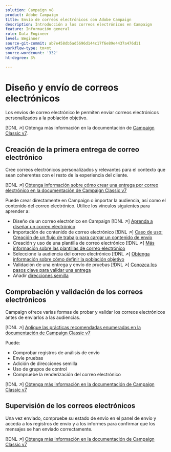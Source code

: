 ```yaml
---
solution: Campaign v8
product: Adobe Campaign
title: Envío de correos electrónicos con Adobe Campaign
description: Introducción a los correos electrónicos en Campaign
feature: Información general
role: Data Engineer
level: Beginner
source-git-commit: ab7e458db5ad5696d144c17f6e89e4437a476d11
workflow-type: tm+mt
source-wordcount: '332'
ht-degree: 3%

---
```


# Diseño y envío de correos electrónicos

Los envíos de correo electrónico le permiten enviar correos electrónicos personalizados a la población objetivo.

[!DNL :arrow_upper_right:] Obtenga más información en la documentación de  [Campaign Classic v7](https://experienceleague.adobe.com/docs/campaign-classic/using/sending-messages/sending-emails/about-email-channel.html).

## Creación de la primera entrega de correo electrónico

Cree correos electrónicos personalizados y relevantes para el contexto que sean coherentes con el resto de la experiencia del cliente.

[!DNL :arrow_upper_right:] [Obtenga información sobre cómo crear una entrega por correo electrónico en la documentación de Campaign Classic v7](https://experienceleague.adobe.com/docs/campaign-classic/using/designing-content/editing-html-content/use-case--creating-an-email-delivery.html)

Puede crear directamente en Campaign o importar la audiencia, así como el contenido del correo electrónico. Utilice los vínculos siguientes para aprender a:

* Diseño de un correo electrónico en Campaign
   [!DNL :arrow_upper_right:] [Aprenda a diseñar un correo electrónico](https://experienceleague.adobe.com/docs/campaign-classic/using/sending-messages/sending-emails/defining-the-email-content.html)
* Importación de contenido de correo electrónico
   [!DNL :arrow_upper_right:] [Caso de uso: Creación de un flujo de trabajo para cargar un contenido de envío](https://experienceleague.adobe.com/docs/campaign-classic/using/automating-with-workflows/use-cases/deliveries/loading-delivery-content.html)
* Creación y uso de una plantilla de correo electrónico
   [!DNL :arrow_upper_right:] [Más información sobre las plantillas de correo electrónico](https://experienceleague.adobe.com/docs/campaign-classic/using/sending-messages/using-delivery-templates/about-templates.html)
* Seleccione la audiencia del correo electrónico
   [!DNL :arrow_upper_right:] [Obtenga información sobre cómo definir la población objetivo](https://experienceleague.adobe.com/docs/campaign-classic/using/sending-messages/key-steps-when-creating-a-delivery/steps-defining-the-target-population.html)
* Validación de una entrega y envío de pruebas
   [!DNL :arrow_upper_right:] [Conozca los pasos clave para validar una entrega](https://experienceleague.adobe.com/docs/campaign-classic/using/sending-messages/key-steps-when-creating-a-delivery/steps-validating-the-delivery.html)
* Añadir [direcciones semilla](https://experienceleague.adobe.com/docs/campaign-classic/using/sending-messages/using-seed-addresses/about-seed-addresses.html)

## Comprobación y validación de los correos electrónicos

Campaign ofrece varias formas de probar y validar los correos electrónicos antes de enviarlos a las audiencias.

[!DNL :arrow_upper_right:] [Aplique las prácticas recomendadas enumeradas en la documentación de Campaign Classic v7](https://experienceleague.adobe.com/docs/campaign-classic/using/sending-messages/key-steps-when-creating-a-delivery/delivery-bestpractices/check-before-sending.html)

Puede:

* Comprobar registros de análisis de envío
* Envíe pruebas
* Adición de direcciones semilla
* Uso de grupos de control
* Compruebe la renderización del correo electrónico

[!DNL :arrow_upper_right:] [Obtenga más información en la documentación de Campaign Classic v7](https://experienceleague.adobe.com/docs/campaign-classic/using/sending-messages/key-steps-when-creating-a-delivery/steps-validating-the-delivery.html)

## Supervisión de los correos electrónicos

Una vez enviado, compruebe su estado de envío en el panel de envío y acceda a los registros de envío y a los informes para confirmar que los mensajes se han enviado correctamente.

[!DNL :arrow_upper_right:] [Obtenga más información en la documentación de Campaign Classic v7](https://experienceleague.adobe.com/docs/campaign-classic/using/sending-messages/key-steps-when-creating-a-delivery/delivery-bestpractices/track-and-monitor.html)


